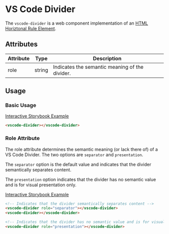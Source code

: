 # VS Code Divider

The `vscode-divider` is a web component implementation of an [HTML Horiztonal Rule Element](https://developer.mozilla.org/en-US/docs/Web/HTML/Element/hr).

## Attributes

| Attribute | Type   | Description                                    |
| --------- | ------ | ---------------------------------------------- |
| role      | string | Indicates the semantic meaning of the divider. |

## Usage

### Basic Usage

[Interactive Storybook Example](https://microsoft.github.io/vscode-webview-toolkit/?path=/story/library-divider--default)

```html
<vscode-divider></vscode-divider>
```

### Role Attribute

The role attribute determines the semantic meaning (or lack there of) of a VS Code Divider. The two options are `separator` and `presentation`.

The `separator` option is the default value and indicates that the divider semantically separates content.

The `presentation` option indicates that the divider has no semantic value and is for visual presentation only.

[Interactive Storybook Example](https://microsoft.github.io/vscode-webview-toolkit/?path=/story/library-divider--with-role)

```html
<!-- Indicates that the divider semantically separates content -->
<vscode-divider role="separator"></vscode-divider>
<vscode-divider></vscode-divider>

<!-- Indicates that the divider has no semantic value and is for visual presentation only -->
<vscode-divider role="presentation"></vscode-divider>
```
